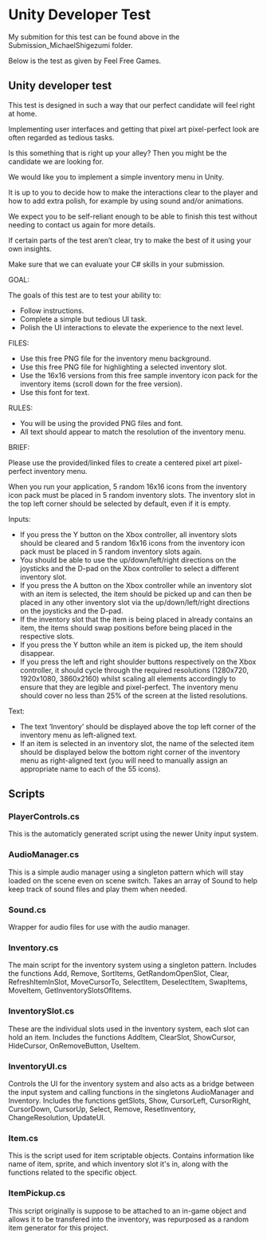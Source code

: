 # Unity Developer Test

My submition for this test can be found above in the Submission_MichaelShigezumi folder.

Below is the test as given by Feel Free Games.

## Unity developer test

This test is designed in such a way that our perfect candidate will feel right at home.

Implementing user interfaces and getting that pixel art pixel-perfect look are often regarded as tedious tasks.

Is this something that is right up your alley? Then you might be the candidate we are looking for.

We would like you to implement a simple inventory menu in Unity.

It is up to you to decide how to make the interactions clear to the player and how to add extra polish, for example by using sound and/or animations.

We expect you to be self-reliant enough to be able to finish this test without needing to contact us again for more details.

If certain parts of the test aren’t clear, try to make the best of it using your own insights.

Make sure that we can evaluate your C# skills in your submission.

GOAL:

The goals of this test are to test your ability to:

* Follow instructions.
* Complete a simple but tedious UI task.
* Polish the UI interactions to elevate the experience to the next level.

FILES:

* Use this free PNG file for the inventory menu background.
* Use this free PNG file for highlighting a selected inventory slot.
* Use the 16x16 versions from this free sample inventory icon pack for the inventory items (scroll down for the free version).
* Use this font for text.

RULES:

* You will be using the provided PNG files and font.
* All text should appear to match the resolution of the inventory menu.

BRIEF:

Please use the provided/linked files to create a centered pixel art pixel-perfect inventory menu.

When you run your application, 5 random 16x16 icons from the inventory icon pack must be placed in 5 random inventory slots. The inventory slot in the top left corner should be selected by default, even if it is empty.

Inputs:

* If you press the Y button on the Xbox controller, all inventory slots should be cleared and 5 random 16x16 icons from the inventory icon pack must be placed in 5 random inventory slots again.
* You should be able to use the up/down/left/right directions on the joysticks and the D-pad on the Xbox controller to select a different inventory slot.
* If you press the A button on the Xbox controller while an inventory slot with an item is selected, the item should be picked up and can then be placed in any other inventory slot via the up/down/left/right directions on the joysticks and the D-pad. 
* If the inventory slot that the item is being placed in already contains an item, the items should swap positions before being placed in the respective slots.
* If you press the Y button while an item is picked up, the item should disappear.
* If you press the left and right shoulder buttons respectively on the Xbox controller, it should cycle through the required resolutions (1280x720, 1920x1080, 3860x2160) whilst scaling all elements accordingly to ensure that they are legible and pixel-perfect. The inventory menu should cover no less than 25% of the screen at the listed resolutions.

Text:

* The text ‘Inventory’ should be displayed above the top left corner of the inventory menu as left-aligned text.
* If an item is selected in an inventory slot, the name of the selected item should be displayed below the bottom right corner of the inventory menu as right-aligned text (you will need to manually assign an appropriate name to each of the 55 icons).

## Scripts

### PlayerControls.cs

This is the automaticly generated script using the newer Unity input system.

### AudioManager.cs

This is a simple audio manager using a singleton pattern which will stay loaded on the scene even on scene switch. Takes an array of Sound to help keep track of sound files and play them when needed.

### Sound.cs

Wrapper for audio files for use with the audio manager.

### Inventory.cs

The main script for the inventory system using a singleton pattern. Includes the functions Add, Remove, SortItems, GetRandomOpenSlot, Clear, RefreshItemInSlot, MoveCursorTo, SelectItem, DeselectItem, SwapItems, MoveItem, GetInventorySlotsOfItems.

### InventorySlot.cs

These are the individual slots used in the inventory system, each slot can hold an item. Includes the functions AddItem, ClearSlot, ShowCursor, HideCursor, OnRemoveButton, UseItem.

### InventoryUI.cs

Controls the UI for the inventory system and also acts as a bridge between the input system and calling functions in the singletons AudioManager and Inventory. Includes the functions getSlots, Show, CursorLeft, CursorRight, CursorDown, CursorUp, Select, Remove, ResetInventory, ChangeResolution, UpdateUI.

### Item.cs

This is the script used for item scriptable objects. Contains information like name of item, sprite, and which inventory slot it's in, along with the functions related to the specific object.

### ItemPickup.cs

This script originally is suppose to be attached to an in-game object and allows it to be transfered into the inventory, was repurposed as a random item generator for this project.
